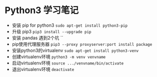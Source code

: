 # Python3 学习笔记

- 安装 pip for python3 `sudo apt-get install python3-pip`
- 升级 pip3 `pip3 install --upgrade pip`
- 安装 pandas 遇到2个坑 ``
- pip使用代理服务器 `pip3 --proxy proxyserver:port install package`
- 安装python3的virtualenv `sudo apt-get install python3-venv`
- 创建virtualenv环境 `python3 -m venv venvname`
- 启动virtualenv环境 `source .../venvname/bin/activate`
- 退出virtualenv环境 `deactivate`